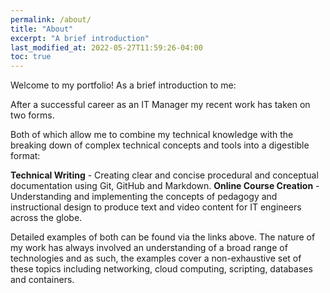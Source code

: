```yaml
---
permalink: /about/
title: "About"
excerpt: "A brief introduction"
last_modified_at: 2022-05-27T11:59:26-04:00
toc: true
---
```


Welcome to my portfolio! As a brief introduction to me:

After a successful career as an IT Manager my recent work has taken on two forms. 

Both of which allow me to combine my technical knowledge with the breaking down of complex technical concepts and tools into a digestible format:

**Technical Writing** - Creating clear and concise procedural and conceptual documentation using Git, GitHub and Markdown.
**Online Course Creation** - Understanding and implementing the concepts of pedagogy and instructional design to produce text and video content for IT engineers across the globe.

Detailed examples of both can be found via the links above. The nature of my work has always involved an understanding of a broad range of technologies and as such, the examples cover a non-exhaustive set of these topics including networking, cloud computing, scripting, databases and containers.